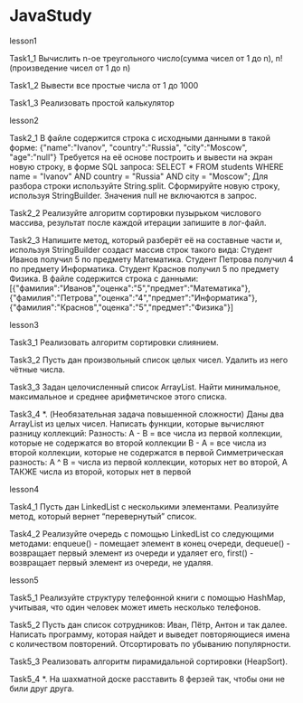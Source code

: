 # JavaStudy

lesson1

Task1_1
    Вычислить n-ое треугольного число(сумма чисел от 1 до n), n! (произведение чисел от 1 до n)

Task1_2
    Вывести все простые числа от 1 до 1000

Task1_3
    Реализовать простой калькулятор

lesson2

Task2_1
    В файле содержится строка с исходными данными в такой форме: {"name":"Ivanov", "country":"Russia", "city":"Moscow", "age":"null"}
    Требуется на её основе построить и вывести на экран новую строку, в форме SQL запроса:
    SELECT * FROM students WHERE name = "Ivanov" AND country = "Russia" AND city = "Moscow";
    Для разбора строки используйте String.split. Сформируйте новую строку, используя StringBuilder. Значения null не включаются в запрос.


Task2_2
    Реализуйте алгоритм сортировки пузырьком числового массива, результат после каждой итерации запишите в лог-файл.


Task2_3
    Напишите метод, который разберёт её на составные части и, используя
    StringBuilder создаст массив строк такого вида:
    Студент Иванов получил 5 по предмету Математика.
    Студент Петрова получил 4 по предмету Информатика.
    Студент Краснов получил 5 по предмету Физика.
    В файле содержится строка с данными:
    [{"фамилия":"Иванов","оценка":"5","предмет":"Математика"},
    {"фамилия":"Петрова","оценка":"4","предмет":"Информатика"},
    {"фамилия":"Краснов","оценка":"5","предмет":"Физика"}]

lesson3

Task3_1
    Реализовать алгоритм сортировки слиянием.

Task3_2
    Пусть дан произвольный список целых чисел. Удалить из него чётные числа.

Task3_3
    Задан целочисленный список ArrayList. Найти минимальное, максимальное и среднее арифметичское этого списка.

Task3_4
    *. (Необязательная задача повышенной сложности)
       Даны два ArrayList из целых чисел. Написать функции, которые вычисляют разницу коллекций:
       Разность:
       A - B = все числа из первой коллекции, которые не содержатся во второй коллекции
       B - A = все числа из второй коллекции, которые не содержатся в первой
       Симметрическая разность:
       A ^ B = числа из первой коллекции, которых нет во второй, А ТАКЖЕ числа из второй, которых нет в первой

lesson4

Task4_1
       Пусть дан LinkedList с несколькими элементами. Реализуйте метод, который вернет “перевернутый” список.

Task4_2
        Реализуйте очередь с помощью LinkedList со следующими методами:
            enqueue() - помещает элемент в конец очереди, 
            dequeue() - возвращает первый элемент из очереди и удаляет его, 
            first() - возвращает первый элемент из очереди, не удаляя.

lesson5

Task5_1
        Реализуйте структуру телефонной книги с помощью HashMap, учитывая, что один человек может иметь несколько телефонов.

Task5_2
        Пусть дан список сотрудников: Иван, Пётр, Антон и так далее. 
        Написать программу, которая найдет и выведет повторяющиеся имена с количеством повторений. 
        Отсортировать по убыванию популярности.

Task5_3
        Реализовать алгоритм пирамидальной сортировки (HeapSort).

Task5_4
        *. На шахматной доске расставить 8 ферзей так, чтобы они не били друг друга.
